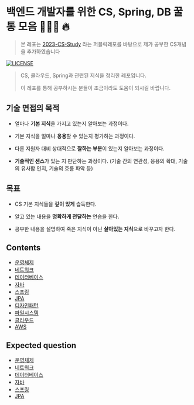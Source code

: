 # 백엔드 개발자를 위한 CS, Spring, DB 꿀통 모음 👨🏻‍💻 🔥

> 본 레포는 [2023-CS-Study](https://github.com/devSquad-study/2023-CS-Study) 라는 퍼블릭레포를 바탕으로 제가 공부한 CS개념을 추가하였습니다



[![LICENSE](https://img.shields.io/dub/l/vibe-d.svg?style=flat-square)](https://github.com/devSquad-study/2023-CS-Study/blob/main/LICENSE.md/)



>  CS, 클라우드, Spring과 관련된 지식을 정리한 레포입니다.
>
> 이 레포를 통해 공부하시는 분들이 조금이라도 도움이 되시길 바랍니다.

## 기술 면접의 목적

*   얼마나 **기본 지식**을 가지고 있는지 알아보는 과정이다.

*   기본 지식을 얼마나 **응용**할 수 있는지 평가하는 과정이다.

*   다른 지원자 대비 상대적으로 **잘하는 부분**이 있는지 알아보는 과정이다.

*   **기술적인 센스**가 있는 지 판단하는 과정이다. (기술 간의 연관성, 응용의 확대, 기술의 유사함 인지, 기술의 흐름 파악 등)

## 목표

* CS 기본 지식들을 **깊이 있게** 습득한다.

* 알고 있는 내용을 **명확하게 전달하는** 연습을 한다.

* 공부한 내용을 설명하여 죽은 지식이 아닌 **살아있는 지식**으로 바꾸고자 한다.

## Contents

* [운영체제](https://github.com/jhy0285/CS-ALL-IN-ONE/tree/main/OS/README.md)
* [네트워크](https://github.com/jhy0285/CS-ALL-IN-ONE/tree/main/Network/README.md)
* [데이터베이스](https://github.com/jhy0285/CS-ALL-IN-ONE/tree/main/DB/README.md)
* [자바](https://github.com/jhy0285/CS-ALL-IN-ONE/tree/main/java/README.md)
* [스프링](https://github.com/jhy0285/CS-ALL-IN-ONE/tree/main/Spring/README.md)
* [JPA](https://github.com/jhy0285/CS-ALL-IN-ONE/tree/main/JPA/README.md)
* [디자인패턴](https://github.com/jhy0285/CS-ALL-IN-ONE/tree/main/Design/README.md)
* [파일시스템](https://github.com/jhy0285/CS-ALL-IN-ONE/tree/main/File_System/README.md)
* [클라우드](https://github.com/jhy0285/CS-ALL-IN-ONE/tree/main/Cloud/README.md)
* [AWS](https://github.com/jhy0285/CS-ALL-IN-ONE/tree/main/AWS/README.md)

## Expected question

* [운영체제](https://github.com/jhy0285/CS-ALL-IN-ONE/blob/main/Interview/os_expected_question.md)
* [네트워크](https://github.com/jhy0285/CS-ALL-IN-ONE/blob/main/Interview/network_expected_question.md)
* [데이터베이스](https://github.com/jhy0285/CS-ALL-IN-ONE/blob/main/Interview/db_expected_question.md)
* [자바](https://github.com/jhy0285/CS-ALL-IN-ONE/blob/main/Interview/java_expected_question.md)
* [스프링](https://github.com/jhy0285/CS-ALL-IN-ONE/blob/main/Interview/spring_expected_question.md)
* [JPA](https://github.com/jhy0285/CS-ALL-IN-ONE/blob/main/Interview/jpa_expected_question.md)


